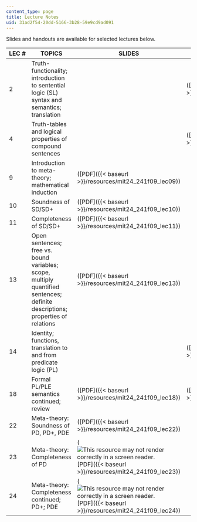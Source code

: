 ```yaml
---
content_type: page
title: Lecture Notes
uid: 31ad2f54-20dd-5166-3b28-59e9cd9ad091
---
```


Slides and handouts are available for selected lectures below.

| LEC # | TOPICS | SLIDES | HANDOUTS |
| --- | --- | --- | --- |
| 2 | Truth-functionality; introduction to sentential logic (SL) syntax and semantics; translation | &nbsp; | ([PDF]({{< baseurl >}}/resources/mit24_241f09_handout02)) |
| 4 | Truth-tables and logical properties of compound sentences | &nbsp; | ([PDF]({{< baseurl >}}/resources/mit24_241f09_handout04)) |
| 9 | Introduction to meta-theory; mathematical induction | ([PDF]({{< baseurl >}}/resources/mit24_241f09_lec09)) | &nbsp; |
| 10 | Soundness of SD/SD+ | ([PDF]({{< baseurl >}}/resources/mit24_241f09_lec10)) | &nbsp; |
| 11 | Completeness of SD/SD+ | ([PDF]({{< baseurl >}}/resources/mit24_241f09_lec11)) | &nbsp; |
| 13 | Open sentences; free vs. bound variables; scope, multiply quantified sentences; definite descriptions; properties of relations | ([PDF]({{< baseurl >}}/resources/mit24_241f09_lec13)) | &nbsp; |
| 14 | Identity; functions, translation to and from predicate logic (PL) | &nbsp; | ([PDF]({{< baseurl >}}/resources/mit24_241f09_handout14)) |
| 18 | Formal PL/PLE semantics continued; review | ([PDF]({{< baseurl >}}/resources/mit24_241f09_lec18)) | ([PDF]({{< baseurl >}}/resources/mit24_241f09_handout18)) |
| 22 | Meta-theory: Soundness of PD, PD+, PDE | ([PDF]({{< baseurl >}}/resources/mit24_241f09_lec22)) | &nbsp; |
| 23 | Meta-theory: Completeness of PD | (![This resource may not render correctly in a screen reader.](/images/inacessible.gif)[PDF]({{< baseurl >}}/resources/mit24_241f09_lec23)) | &nbsp; |
| 24 | Meta-theory: Completeness continued; PD+; PDE | (![This resource may not render correctly in a screen reader.](/images/inacessible.gif)[PDF]({{< baseurl >}}/resources/mit24_241f09_lec24)) |